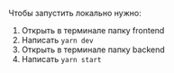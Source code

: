 Чтобы запустить локально нужно:

1) Открыть в терминале папку frontend
2) Написать `yarn dev`
3) Открыть в терминале папку backend
4) Написать `yarn start`
